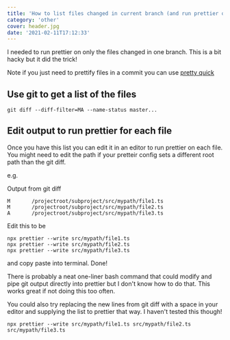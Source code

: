 ```yaml
---
title: 'How to list files changed in current branch (and run prettier on them)'
category: 'other'
cover: header.jpg
date: '2021-02-11T17:12:33'
---
```


I needed to run prettier on only the files changed in one branch. This is a bit hacky but it did the trick!

Note if you just need to prettify files in a commit you can use [pretty quick](https://www.npmjs.com/package/pretty-quick)

<!-- end excerpt -->

## Use git to get a list of the files

`git diff --diff-filter=MA --name-status master...`

## Edit output to run prettier for each file

Once you have this list you can edit it in an editor to run prettier on each file. You might need to edit the path if your pretteir config sets a different root path than the git diff.

e.g.

Output from git diff

```shell
M       /projectroot/subproject/src/mypath/file1.ts
M       /projectroot/subproject/src/mypath/file2.ts
A       /projectroot/subproject/src/mypath/file3.ts
```

Edit this to be

```shell
npx prettier --write src/mypath/file1.ts
npx prettier --write src/mypath/file2.ts
npx prettier --write src/mypath/file3.ts
```

and copy paste into terminal. Done!

There is probably a neat one-liner bash command that could modify and pipe git output directly into prettier but I don't know how to do that. This works great if not doing this too often.

You could also try replacing the new lines from git diff with a space in your editor and supplying the list to prettier that way. I haven't tested this though!

```shell
npx prettier --write src/mypath/file1.ts src/mypath/file2.ts src/mypath/file3.ts
```
